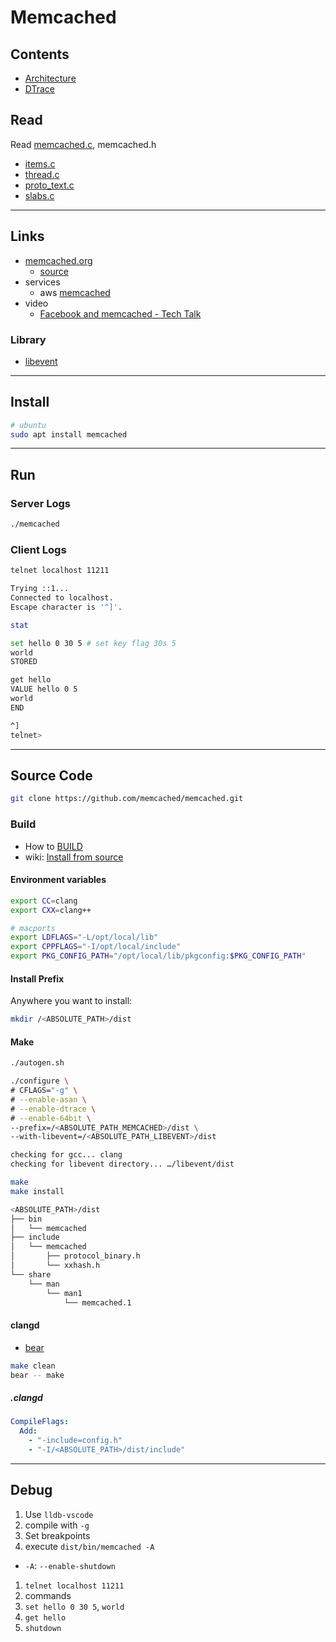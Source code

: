 # Memcached

## Contents

- [Architecture](architecture.md)
- [DTrace](dtrace.md)

## Read

Read [memcached.c](docs/README.md), memcached.h
- [items.c](docs/items.md)
- [thread.c](docs/thread.md)
- [proto_text.c](docs/proto_text.md)
- [slabs.c](docs/slabs.md)

---

## Links

- [memcached.org](https://memcached.org/)
  - [source](https://github.com/memcached/memcached)
- services
  - aws [memcached](https://aws.amazon.com/memcached/?nc1=h_ls)
- video
  - [Facebook and memcached - Tech Talk](https://youtu.be/UH7wkvcf0ys?si=FOHJg_3YAtTGD68r)

### Library

- [libevent](/refs/libevent/README.md)

---

## Install

```bash
# ubuntu
sudo apt install memcached
```

---

## Run

### Server Logs

```bash
./memcached
```

### Client Logs

```bash
telnet localhost 11211
```

```bash
Trying ::1...
Connected to localhost.
Escape character is '^]'.

stat

set hello 0 30 5 # set key flag 30s 5 
world
STORED

get hello
VALUE hello 0 5
world
END

^]
telnet>
```

---

## Source Code

```bash
git clone https://github.com/memcached/memcached.git
```

### Build

- How to [BUILD](https://github.com/memcached/memcached/blob/master/BUILD)
- wiki: [Install from source](https://github.com/memcached/memcached/wiki/Install#from-source)

#### Environment variables

```bash
export CC=clang
export CXX=clang++
```

```bash
# macports
export LDFLAGS="-L/opt/local/lib"
export CPPFLAGS="-I/opt/local/include"
export PKG_CONFIG_PATH="/opt/local/lib/pkgconfig:$PKG_CONFIG_PATH"
```

#### Install Prefix

Anywhere you want to install:

```bash
mkdir /<ABSOLUTE_PATH>/dist
```

#### Make

```bash
./autogen.sh
```

```bash
./configure \
# CFLAGS="-g" \
# --enable-asan \
# --enable-dtrace \
# --enable-64bit \
--prefix=/<ABSOLUTE_PATH_MEMCACHED>/dist \
--with-libevent=/<ABSOLUTE_PATH_LIBEVENT>/dist

checking for gcc... clang
checking for libevent directory... …/libevent/dist
```

```bash
make
make install
```

```bash
<ABSOLUTE_PATH>/dist
├── bin
│   └── memcached
├── include
│   └── memcached
│       ├── protocol_binary.h
│       └── xxhash.h
└── share
    └── man
        └── man1
            └── memcached.1
```

#### clangd

- [bear](https://github.com/rizsotto/Bear)

```bash
make clean
bear -- make
```

##### .clangd

```yml
CompileFlags:
  Add:
    - "-include=config.h"
    - "-I/<ABSOLUTE_PATH>/dist/include"
```
---

## Debug

1. Use `lldb-vscode`
1. compile with `-g`
1. Set breakpoints
1. execute `dist/bin/memcached -A`
  - `-A`: `--enable-shutdown`
1. `telnet localhost 11211`
1. commands
  1. `set hello 0 30 5`, `world`
  1. `get hello`
  1. `shutdown`


